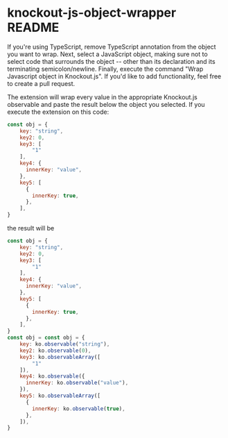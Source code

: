 # knockout-js-object-wrapper README

If you're using TypeScript, remove TypeScript annotation from the object you want to wrap. Next, select a JavaScript object, making sure not to select code that surrounds the object -- other than its declaration and its terminating semicolon/newline. Finally, execute the command "Wrap Javascript object in Knockout.js". If you'd like to add functionality, feel free to create a pull request.

The extension will wrap every value in the appropriate Knockout.js observable and paste the result below the object you selected. If you execute the extension on this code:

```JavaScript
const obj = {
    key: "string",
    key2: 0,
    key3: [
        "1"
    ],
    key4: {
      innerKey: "value",
    },
    key5: [
      {
        innerKey: true,
      },
    ],
}
```

the result will be

```JavaScript
const obj = {
    key: "string",
    key2: 0,
    key3: [
        "1"
    ],
    key4: {
      innerKey: "value",
    },
    key5: [
      {
        innerKey: true,
      },
    ],
}
const obj = const obj = {
    key: ko.observable("string"),
    key2: ko.observable(0),
    key3: ko.observableArray([
        "1"
    ]),
    key4: ko.observable({
      innerKey: ko.observable("value"),
    }),
    key5: ko.observableArray([
      {
        innerKey: ko.observable(true),
      },
    ]),
}
```
